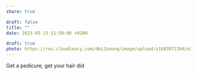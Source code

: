 ```yaml
---
share: true

draft: false
title: ""
date: 2023-05-13 11:50:06 +0200

draft: true
photo: https://res.cloudinary.com/dbi2zounq/image/upload/v1683971394/e5tcbre7fxxwauqdybdd.jpg
---
```


Get a pedicure, get your hair did

